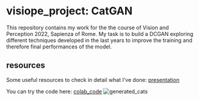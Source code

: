 # visiope_project: CatGAN
This repository contains my work for the the course of Vision and Perception 2022, Sapienza of Rome. My task is to build a DCGAN exploring different techniques developed in the last years to improve the training and therefore final performances of the model.
## resources
Some useful resources to check in detail what I've done:
[presentation](https://docs.google.com/presentation/d/1CxF7OkIJ831GLjkHZbJ4Zh6mELNYahAiw2OK0WrdSD4/edit#slide=id.g12d9e29ce52_0_182)

You can try the code here:
[colab_code](https://docs.google.com/presentation/d/1CxF7OkIJ831GLjkHZbJ4Zh6mELNYahAiw2OK0WrdSD4/edit#slide=id.g12d9e29ce52_0_112)
![generated_cats](https://user-images.githubusercontent.com/68972257/169663392-305a1205-2711-4f9a-af07-876088fa9d30.png)
